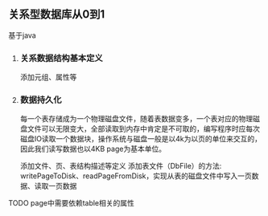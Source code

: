 ## 关系型数据库从0到1    


基于java

1. ### 关系数据结构基本定义

   添加元组、属性等

2. ### 数据持久化

   每一个表存储成为一个物理磁盘文件，随着表数据变多，一个表对应的物理磁盘文件可以无限变大，全部读取到内存中肯定是不可取的，编写程序时应每次磁盘IO读取一个数据块，操作系统与磁盘一般是以4k为以页的单位来交互的，因此我们读写数据也以4KB page为基本单位。

   添加文件、页、表结构描述等定义
   添加表文件（DbFile）的方法: writePageToDisk、readPageFromDisk，实现从表的磁盘文件中写入一页数据、读取一页数据

TODO page中需要依赖table相关的属性

